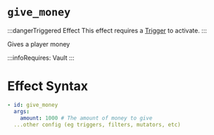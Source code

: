 # `give_money`
:::dangerTriggered Effect
This effect requires a [Trigger](https://plugins.auxilor.io/effects/all-triggers) to activate.
:::

Gives a player money

:::infoRequires:
Vault
:::

# Effect Syntax
```yaml
- id: give_money
  args:
    amount: 1000 # The amount of money to give
  ...other config (eg triggers, filters, mutators, etc)
```